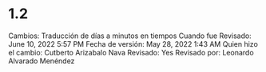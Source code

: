 # 1.2

Cambios: Traducción de días a minutos en tiempos
Cuando fue Revisado: June 10, 2022 5:57 PM
Fecha de  versión: May 28, 2022 1:43 AM
Quien hizo el cambio: Cutberto Arizabalo Nava
Revisado: Yes
Revisado por: Leonardo Alvarado Menéndez
